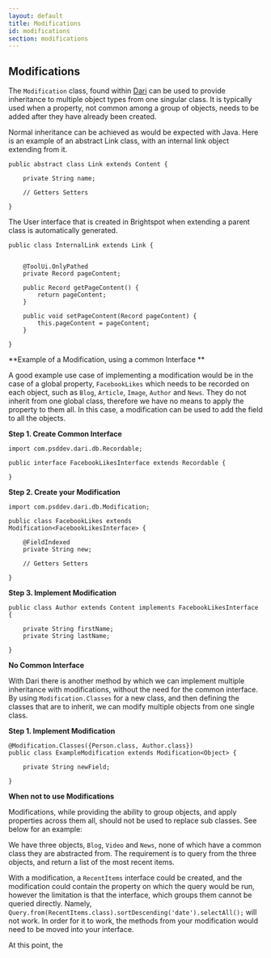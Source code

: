```yaml
---
layout: default
title: Modifications
id: modifications
section: modifications
---
```


## Modifications

The `Modification` class, found within [Dari](http://www.dariframework.org/javadocs/com/psddev/dari/db/Modification.html) can be used to provide inheritance to multiple object types from one singular class. It is typically used when a property, not common among a group of objects, needs to be added after they have already been created.

Normal inheritance can be achieved as would be expected with Java. Here is an example of an abstract Link class, with an internal link object extending from it.

	
	public abstract class Link extends Content {
	
	    private String name;

	    // Getters Setters

	}
	
The User interface that is created in Brightspot when extending a parent class is automatically generated.
	
	public class InternalLink extends Link {

    
        @ToolUi.OnlyPathed
        private Record pageContent;

	    public Record getPageContent() {
		    return pageContent;
	    }

	    public void setPageContent(Record pageContent) {
		    this.pageContent = pageContent;
	    }

	}




**Example of a Modification, using a common Interface
**

A good example use case of implementing a modification would be in the case of a global property, `FacebookLikes` which needs to be recorded on each object, such as `Blog`, `Article`, `Image`, `Author` and `News`. They do not inherit from one global class, therefore we have no means to apply the property to them all. In this case, a modification can be used to add the field to all the objects.

**Step 1. Create Common Interface**

	import com.psddev.dari.db.Recordable;

	public interface FacebookLikesInterface extends Recordable {
    
    }
    
**Step 2. Create your Modification**


	import com.psddev.dari.db.Modification;

	public class FacebookLikes extends Modification<FacebookLikesInterface> {

        @FieldIndexed
        private String new;

	    // Getters Setters
	
	}

**Step 3. Implement Modification** 

	public class Author extends Content implements FacebookLikesInterface {

	    private String firstName;
	    private String lastName;
	    
	}


**No Common Interface**

With Dari there is another method by which we can implement multiple inheritance with modifications, without the need for the common interface. By using `Modification.Classes` for a new class, and then defining the classes that are to inherit, we can modify multiple objects from one single class.

**Step 1. Implement Modification** 

	@Modification.Classes({Person.class, Author.class})
	public class ExampleModification extends Modification<Object> {
	
	    private String newField;
	
	}
	
**When not to use Modifications**

Modifications, while providing the ability to group objects, and apply properties across them all, should not be used to replace sub classes. See below for an example:


We have three objects, `Blog`, `Video` and `News`, none of which have a common class they are abstracted from. The requirement is to query from the three objects, and return a list of the most recent items.

With a modification, a `RecentItems` interface could be created, and the modification could contain the property on which the query would be run, however the limitation is that the interface, which groups them cannot be queried directly. Namely, `Query.from(RecentItems.class).sortDescending('date').selectAll();` will not work. In order for it to work, the methods from your modification would need to be moved into your interface.

At this point, the 
	